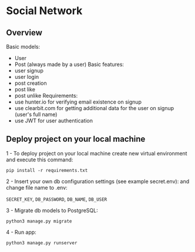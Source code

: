 # Social Network

## Overview
Basic models:
- User
- Post (always made by a user)
Basic features:
- user signup
- user login
- post creation
- post like
- post unlike
Requirements:
- use hunter.io for verifying email existence on signup
- use clearbit.com for getting additional data for the user on signup (user's full name)
- use JWT for user authentication

## Deploy project on your local machine

1 - To deploy project on your local machine create new virtual environment and execute this command:

`pip install -r requirements.txt`

2 - Insert your own db configuration settings (see example secret.env):
and change file name to .env:

`SECRET_KEY`,
`DB_PASSWORD`,
`DB_NAME`,
`DB_USER`

3 - Migrate db models to PostgreSQL:

`python3 manage.py migrate`

4 - Run app:

`python3 manage.py runserver`
